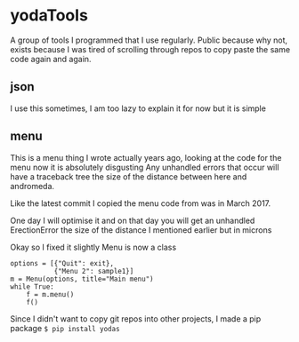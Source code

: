 # yodaTools
A group of tools I programmed that I use regularly. Public because why not, exists because I was tired of scrolling through repos to copy paste the same code again and again.


## json
I use this sometimes, I am too lazy to explain it for now but it is simple

## menu
This is a menu thing I wrote actually years ago, looking at the code for the menu now it is absolutely disgusting
Any unhandled errors that occur will have a traceback tree the size of the distance between here and andromeda.

Like the latest commit I copied the menu code from was in March 2017.

One day I will optimise it and on that day you will get an unhandled ErectionError the size of the distance I mentioned earlier but in microns

Okay so I fixed it slightly
Menu is now a class
```
options = [{"Quit": exit},
           {"Menu 2": sample1}]
m = Menu(options, title="Main menu")
while True:
    f = m.menu()
    f()
```

Since I didn't want to copy git repos into other projects, I made a pip package
`$ pip install yodas`